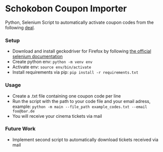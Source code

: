 # Schokobon Coupon Importer

Python, Selenium Script to automatically activate coupon codes from the following [deal](https://www.mydealz.de/share-deal/2299297).

### Setup
- Download and install geckodriver for Firefox by following [the official selenium documentation](https://pypi.org/project/selenium/)
- Create python env: `python -m venv env`
- Activate env: `source env/bin/activate`
- Install requirements via pip: `pip install -r requirements.txt`

### Usage
- Create a .txt file containing one coupon code per line
- Run the script with the path to your code file and your email adress, example: `python -m main --file_path example_codes.txt --email foo@bar.de`
- You will receive your cinema tickets via mail

### Future Work
- Implement second script to automatically download tickets received via mail
